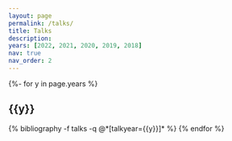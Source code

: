 ```yaml
---
layout: page
permalink: /talks/
title: Talks
description:
years: [2022, 2021, 2020, 2019, 2018]
nav: true
nav_order: 2
---
```

<!-- _pages/talks.md -->
<div class="publications">

{%- for y in page.years %}
  <h2 class="year">{{y}}</h2>
  {% bibliography -f talks -q @*[talkyear={{y}}]* %}
{% endfor %}

</div>
